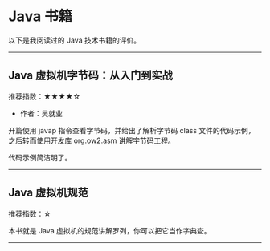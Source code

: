 # Java 书籍

以下是我阅读过的 Java 技术书籍的评价。

---

## Java 虚拟机字节码：从入门到实战

推荐指数：★★★★☆

- 作者：吴就业

开篇使用 javap 指令查看字节码，并给出了解析字节码 class 文件的代码示例，之后转而使用开发库 org.ow2.asm 讲解字节码工程。

代码示例简洁明了。

---

## Java 虚拟机规范

推荐指数：☆

本书就是 Java 虚拟机的规范讲解罗列，你可以把它当作字典查。

---
